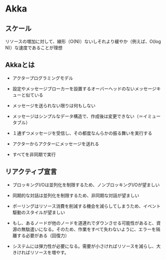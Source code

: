 # Akka

## スケール

リソースの増加に対して、線形（O(N)）ないしそれより緩やか（例えば、O(log N)）な速度であることが理想

## Akkaとは

- アクタープログラミングモデル

- 設定やメッセージブローカーを設置するオーバーヘッドのないメッセージキューと似ている

- メッセージを送られない限りは何もしない

- メッセージはシンプルなデータ構造で、作成後は変更できない（＝イミュータブル）

- １通ずつメッセージを受信し、その都度なんらかの振る舞いを実行する

- アクターからアクターにメッセージを送れる

- すべてを非同期で実行

## リアクティブ宣言

- ブロッキングI/Oは並列化を制限するため、ノンブロッキングI/Oが望ましい

- 同期的な対話は並列化を制限するため、非同期な対話が望ましい

- ポーリングはリソース消費を削減する機会を減らしてしまうため、イベント駆動のスタイルが望ましい

- もし、あるノードが他のノードを道連れでダウンさせる可能性があると、資源の無駄遣いになる。そのため、作業をすべて失わないように、エラーを隔離する必要がある（回復力）

- システムには弾力性が必要になる。需要が小さければリソースを減らし、大きければリソースを増やす。
